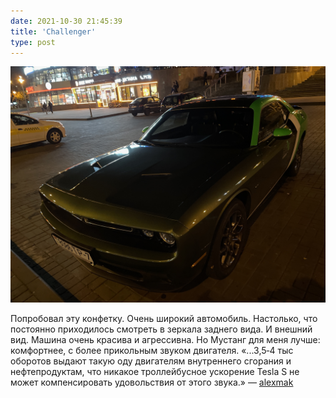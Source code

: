 ```yaml
---
date: 2021-10-30 21:45:39
title: 'Challenger'
type: post
---
```


![Обёртка.](IMG_2526.jpg)

Попробовал эту конфетку. Очень широкий автомобиль. Настолько, что постоянно приходилось смотреть в
зеркала заднего вида. И внешний вид. Машина очень красива и агрессивна. Но Мустанг для меня лучше:
комфортнее, с более прикольным звуком двигателя. «...3,5‐4 тыс оборотов выдают такую оду двигателям
внутреннего сгорания и нефтепродуктам, что никакое троллейбусное ускорение Tesla S не может
компенсировать удовольствия от этого звука.» —
[alexmak](https://alexmak.net/2013/11/29/camaro-notes-p5)
